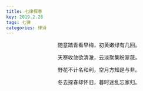 ```yaml
---
title: 七律探春
key: 2019.2.28
tags: 七律
categories: 律诗
---
```


<p align="center">随意踏青看早梅，初黄嫩绿有几回。
</p>
<p align="center">天寒收敛欲清澈，云淡聚集盼翠薇。
</p>
<p align="center">野花不计名和利，空月方知是与非。
</p>
<p align="center">冬去探春却怀旧，暮时迷乱忘家归。
</p>
